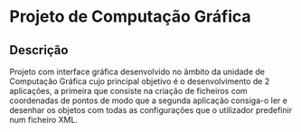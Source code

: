 # Projeto de Computação Gráfica

## Descrição
Projeto com interface gráfica desenvolvido no âmbito da unidade de Computação Gráfica cujo principal objetivo é o desenvolvimento de 2 aplicações, a primeira que consiste na criação de ficheiros com coordenadas de pontos de modo que a segunda aplicação consiga-o ler e desenhar os objetos com todas as configurações que o utilizador predefinir num ficheiro XML.
